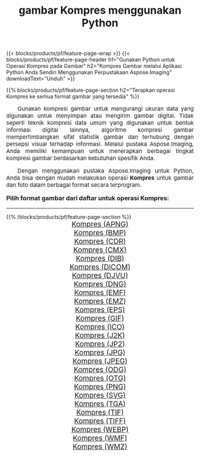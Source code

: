 ﻿---
title: gambar Kompres menggunakan Python 
weight: 3920
url: /id/python-net/compress/ 
lang: id
langdirlevel: 2
locales: zh-hans,ja,it,ru,de,es,fr,nl,id,lt,pl,pt,vi,tr,ko,zh-hant,ar,hi,th,sv,cs,uk,he
description: Menerapkan pustaka Aspose.Imaging ke gambar dan foto Kompres menggunakan aplikasi Python dan API server Anda sendiri.
---

{{< blocks/products/pf/feature-page-wrap >}}
{{< blocks/products/pf/feature-page-header h1="Gunakan Python untuk Operasi Kompres pada Gambar" h2="Kompres Gambar melalui Aplikasi Python Anda Sendiri Menggunakan Perpustakaan Aspose.Imaging" downloadText="Unduh" >}}


{{% blocks/products/pf/feature-page-section  h2="Terapkan operasi Kompres ke semua format gambar yang tersedia" %}}
<p align="justify" style="text-indent:2em;font-size:15px;">
Gunakan kompresi gambar untuk mengurangi ukuran data yang digunakan untuk menyimpan atau mengirim gambar digital. Tidak seperti teknik kompresi data umum yang digunakan untuk bentuk informasi digital lainnya, algoritme kompresi gambar mempertimbangkan sifat statistik gambar dan terhubung dengan persepsi visual terhadap informasi. Melalui pustaka Aspose.Imaging, Anda memiliki kemampuan untuk menerapkan berbagai tingkat kompresi gambar berdasarkan kebutuhan spesifik Anda.
</p>
<p align="justify" style="text-indent:2em;font-size:15px;">
Dengan menggunakan pustaka Aspose.Imaging untuk Python, Anda bisa dengan mudah melakukan operasi <b>Kompres</b> untuk gambar dan foto dalam berbagai format secara terprogram.
</p>
<h3 style="margin-top:16px;">
Pilih format gambar dari daftar untuk operasi Kompres:
</h3>
<hr/>
{{% /blocks/products/pf/feature-page-section %}}
<div class="container-fluid productfamilypage bg-gray">
    <div class="convertypes bg-gray agp-content section">
        <div class="container">
		<div class="row other-converters" style="gap: 10px;font-size: 19px;text-align:center;">
		    <div class='col-md-3 other-converter remove-lp remove-rp'><a href="/imaging/id/python-net/compress/apng/" style="padding:15px;">Kompres (APNG)</a></div><div class='col-md-3 other-converter remove-lp remove-rp'><a href="/imaging/id/python-net/compress/bmp/" style="padding:15px;">Kompres (BMP)</a></div><div class='col-md-3 other-converter remove-lp remove-rp'><a href="/imaging/id/python-net/compress/cdr/" style="padding:15px;">Kompres (CDR)</a></div><div class='col-md-3 other-converter remove-lp remove-rp'><a href="/imaging/id/python-net/compress/cmx/" style="padding:15px;">Kompres (CMX)</a></div><div class='col-md-3 other-converter remove-lp remove-rp'><a href="/imaging/id/python-net/compress/dib/" style="padding:15px;">Kompres (DIB)</a></div><div class='col-md-3 other-converter remove-lp remove-rp'><a href="/imaging/id/python-net/compress/dicom/" style="padding:15px;">Kompres (DICOM)</a></div><div class='col-md-3 other-converter remove-lp remove-rp'><a href="/imaging/id/python-net/compress/djvu/" style="padding:15px;">Kompres (DJVU)</a></div><div class='col-md-3 other-converter remove-lp remove-rp'><a href="/imaging/id/python-net/compress/dng/" style="padding:15px;">Kompres (DNG)</a></div><div class='col-md-3 other-converter remove-lp remove-rp'><a href="/imaging/id/python-net/compress/emf/" style="padding:15px;">Kompres (EMF)</a></div><div class='col-md-3 other-converter remove-lp remove-rp'><a href="/imaging/id/python-net/compress/emz/" style="padding:15px;">Kompres (EMZ)</a></div><div class='col-md-3 other-converter remove-lp remove-rp'><a href="/imaging/id/python-net/compress/eps/" style="padding:15px;">Kompres (EPS)</a></div><div class='col-md-3 other-converter remove-lp remove-rp'><a href="/imaging/id/python-net/compress/gif/" style="padding:15px;">Kompres (GIF)</a></div><div class='col-md-3 other-converter remove-lp remove-rp'><a href="/imaging/id/python-net/compress/ico/" style="padding:15px;">Kompres (ICO)</a></div><div class='col-md-3 other-converter remove-lp remove-rp'><a href="/imaging/id/python-net/compress/j2k/" style="padding:15px;">Kompres (J2K)</a></div><div class='col-md-3 other-converter remove-lp remove-rp'><a href="/imaging/id/python-net/compress/jp2/" style="padding:15px;">Kompres (JP2)</a></div><div class='col-md-3 other-converter remove-lp remove-rp'><a href="/imaging/id/python-net/compress/jpg/" style="padding:15px;">Kompres (JPG)</a></div><div class='col-md-3 other-converter remove-lp remove-rp'><a href="/imaging/id/python-net/compress/jpeg/" style="padding:15px;">Kompres (JPEG)</a></div><div class='col-md-3 other-converter remove-lp remove-rp'><a href="/imaging/id/python-net/compress/odg/" style="padding:15px;">Kompres (ODG)</a></div><div class='col-md-3 other-converter remove-lp remove-rp'><a href="/imaging/id/python-net/compress/otg/" style="padding:15px;">Kompres (OTG)</a></div><div class='col-md-3 other-converter remove-lp remove-rp'><a href="/imaging/id/python-net/compress/png/" style="padding:15px;">Kompres (PNG)</a></div><div class='col-md-3 other-converter remove-lp remove-rp'><a href="/imaging/id/python-net/compress/svg/" style="padding:15px;">Kompres (SVG)</a></div><div class='col-md-3 other-converter remove-lp remove-rp'><a href="/imaging/id/python-net/compress/tga/" style="padding:15px;">Kompres (TGA)</a></div><div class='col-md-3 other-converter remove-lp remove-rp'><a href="/imaging/id/python-net/compress/tif/" style="padding:15px;">Kompres (TIF)</a></div><div class='col-md-3 other-converter remove-lp remove-rp'><a href="/imaging/id/python-net/compress/tiff/" style="padding:15px;">Kompres (TIFF)</a></div><div class='col-md-3 other-converter remove-lp remove-rp'><a href="/imaging/id/python-net/compress/webp/" style="padding:15px;">Kompres (WEBP)</a></div><div class='col-md-3 other-converter remove-lp remove-rp'><a href="/imaging/id/python-net/compress/wmf/" style="padding:15px;">Kompres (WMF)</a></div><div class='col-md-3 other-converter remove-lp remove-rp'><a href="/imaging/id/python-net/compress/wmz/" style="padding:15px;">Kompres (WMZ)</a></div>
                </div>
        </div>
    </div>
</div>
<br/>
